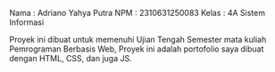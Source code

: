 Nama : Adriano Yahya Putra
NPM : 2310631250083
Kelas : 4A Sistem Informasi

Proyek ini dibuat untuk memenuhi Ujian Tengah Semester mata kuliah Pemrograman Berbasis Web, Proyek ini adalah portofolio saya dibuat dengan HTML, CSS, dan juga JS.
